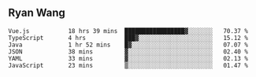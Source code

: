 ## Ryan Wang

<!--START_SECTION:waka-->

```text
Vue.js           18 hrs 39 mins  █████████████████▓░░░░░░░   70.37 %
TypeScript       4 hrs           ███▓░░░░░░░░░░░░░░░░░░░░░   15.12 %
Java             1 hr 52 mins    █▓░░░░░░░░░░░░░░░░░░░░░░░   07.07 %
JSON             38 mins         ▓░░░░░░░░░░░░░░░░░░░░░░░░   02.40 %
YAML             33 mins         ▓░░░░░░░░░░░░░░░░░░░░░░░░   02.13 %
JavaScript       23 mins         ▒░░░░░░░░░░░░░░░░░░░░░░░░   01.47 %
```

<!--END_SECTION:waka-->
